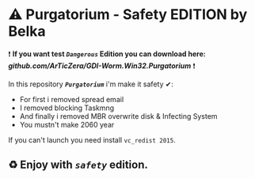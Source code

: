 # ⚠ Purgatorium - Safety EDITION by Belka

❗ **If you want test *```Dangerous```* Edition you can download here: *github.com/ArTicZera/GDI-Worm.Win32.Purgatorium*** ❗

In this repository ***```Purgatorium```*** i'm make it safety ✔:

* For first i removed spread email
* I removed blocking Taskmng
* And finally i removed MBR overwrite disk & Infecting System
* You mustn't make 2060 year

If you can't launch you need install ```vc_redist 2015```.

## ♻ Enjoy with ***```safety```*** edition.
